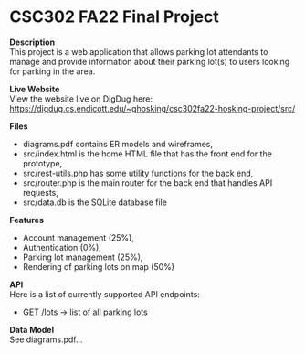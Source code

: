 # CSC302 FA22 Final Project

<b>Description</b><br>
This project is a web application that allows parking lot attendants to manage and provide information about their parking lot(s) to users looking for parking in the area.

<b>Live Website</b><br>
View the website live on DigDug here: <a href="https://digdug.cs.endicott.edu/~ghosking/csc302fa22-hosking-project/src/">https://digdug.cs.endicott.edu/~ghosking/csc302fa22-hosking-project/src/</a> 

<b>Files</b><br>
- diagrams.pdf contains ER models and wireframes,
- src/index.html is the home HTML file that has the front end for the prototype,
- src/rest-utils.php has some utility functions for the back end,
- src/router.php is the main router for the back end that handles API requests,
- src/data.db is the SQLite database file

<b>Features</b><br>
- Account management (25%),
- Authentication (0%),
- Parking lot management (25%),
- Rendering of parking lots on map (50%)

<b>API</b><br>
Here is a list of currently supported API endpoints:
- GET /lots -> list of all parking lots

<b>Data Model</b><br>
See diagrams.pdf...
